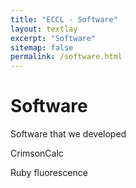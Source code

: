 ```yaml
---
title: "ECCL - Software"
layout: textlay
excerpt: "Software"
sitemap: false
permalink: /software.html
---
```


# Software

Software that we developed

CrimsonCalc

Ruby fluorescence
